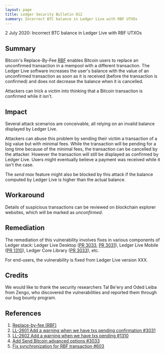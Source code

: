 ```yaml
---
layout: page
title: Ledger Security Bulletin 012
summary: Incorrect BTC balance in Ledger Live with RBF UTXOs
---
```


2 July 2020: Incorrect BTC balance in Ledger Live with RBF UTXOs


## Summary

Bitcoin's Replace-By-Fee [RBF](#1) enables Bitcoin users to replace an
unconfirmed transaction in a mempool with a different transaction. The Ledger
Live software increases the user's balance with the value of an unconfirmed
transaction as soon as it is received (before the transaction is confirmed) and
does not decrease the balance when it is cancelled.

Attackers can trick a victim into thinking that a Bitcoin transaction is
confirmed while it isn't.


## Impact

Several attack scenarios are conceivable, all relying on an invalid balance
displayed by Ledger Live.

Attackers can abuse this problem by sending their victim a transaction of a big
value but with minimal fees. While the transaction will be pending for a long
time because of the minimal fees, the transaction can be cancelled
by the attacker. However the transaction will still be displayed as confirmed by
Ledger Live. Users might eventually believe a payment was received while it
isn't the case.

The *send max* feature might also be blocked by this attack if the balance
computed by Ledger Live is higher than the actual balance.


## Workaround

Details of suspicious transactions can be reviewed on blockchain explorer
websites, which will be marked as *unconfirmed*.


## Remediation

The remediation of this vulnerability involves fixes in various components of
Ledger stack: Ledger Live Desktop ([PR 3033](#4), [PR 3031](#2)), Ledger Live
Mobile ([PR 1310](#3)), Ledger Core Library ([PR 3033](#5)), etc.

For end-users, the vulnerability is fixed from Ledger Live version XXX.


## Credits

We would like to thank the security researchers Tal Be'ery and Oded Leiba from
Zengo, who discovered the vulnerabilities and reported them through our bug
bounty program.


## References

1. <a name="1"></a> [Replace-by-fee (RBF)](https://bitcoinops.org/en/topics/replace-by-fee/)
2. <a name="2"></a> [LL-2601 Add a warning when we have txs pending confirmation #3031](https://github.com/LedgerHQ/ledger-live-desktop/pull/3031)
3. <a name="3"></a> [LL-2602 Add a warning when we have txs pending #1310](https://github.com/LedgerHQ/ledger-live-mobile/pull/1310)
4. <a name="4"></a> [Add Send Bitcoin advanced options #3033](https://github.com/LedgerHQ/ledger-live-desktop/pull/3033)
5. <a name="5"></a> [Fix synchronization for RBF transaction #603](https://github.com/LedgerHQ/lib-ledger-core/pull/603)
